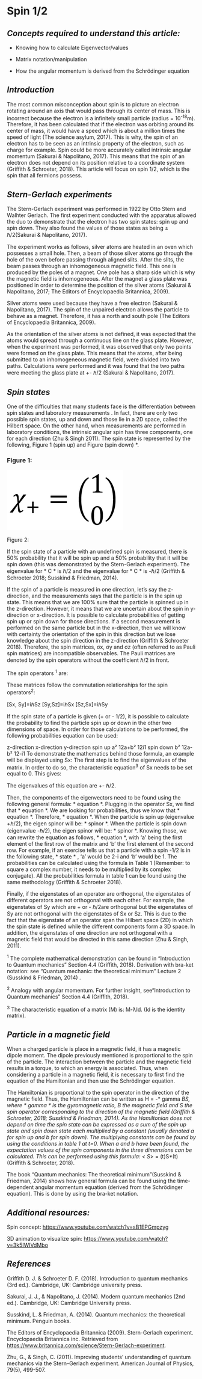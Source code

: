 # Spin 1/2 

## _Concepts required to understand this article:_

* Knowing how to calculate Eigenvector/values

* Matrix notation/manipulation

* How the angular momentum is derived from the Schrödinger equation

## _Introduction_
The most common misconception about spin is to picture an electron rotating around an axis that would pass through its center of mass. This is incorrect because the electron is a infinitely small particle (radius = 10<sup>-18</sup>m). Therefore, it has been calculated that if the electron was orbiting around its center of mass, it would have a speed which is about a million times the speed of light (The science asylum, 2017). This is why, the spin of an electron has to be seen as an intrinsic property of the electron, such as charge for example. Spin could be more accurately called intrinsic angular momentum (Sakurai & Napolitano, 2017). This means that the spin of an electron does not depend on its position relative to a coordinate system (Griffith & Schroeter, 2018). This article will focus on spin 1/2, which is the spin that all fermions possess.

## _Stern-Gerlach experiments_

The Stern-Gerlach experiment was performed in 1922 by Otto Stern and Walhter Gerlach. The first experiment conducted with the apparatus allowed the duo to demonstrate that the electron has two spin states: spin up and spin down. They also found the values of those states as being ± ℏ/2(Sakurai & Napolitano, 2017).

The experiment works as follows, silver atoms are heated in an oven which possesses a small hole. Then, a  beam of those silver atoms go through the hole of the oven before passing through aligned slits. After the slits, the beam passes through an inhomogeneous magnetic field. This one is produced by the poles of a magnet. One pole has a sharp side which is why the magnetic field is inhomogeneous. After the magnet a glass plate was positioned in order to determine the position of the silver atoms (Sakurai & Napolitano, 2017; The Editors of Encyclopaedia Britannica, 2009).

Silver atoms were used because they have a free electron (Sakurai & Napolitano, 2017). The spin of the unpaired electron allows the particle to behave as a magnet. Therefore, it has a north and south pole (The Editors of Encyclopaedia Britannica, 2009). 

As the orientation of the silver atoms is not defined, it was expected that the atoms would spread through a continuous line on the glass plate. However, when the experiment was performed, it was observed that only two points were formed on the glass plate. This means that the atoms, after being submitted to an inhomogeneous magnetic field, were divided into two paths. Calculations were performed and it was found that the two paths were meeting the glass plate at +- ℏ/2 (Sakurai & Napolitano, 2017).

## _Spin states_

One of the difficulties that many students face is the differentiation between spin states and laboratory measurements . In fact, there are only two possible spin states, up and down and those lie in a 2D space, called the Hilbert space. On the other hand, when measurements are performed in laboratory conditions, the intrinsic angular spin has three components, one for each direction (Zhu & Singh 2011).
The spin state is represented by the following, Figure  1 (spin up) and Figure (spin down) *. 

### Figure 1:

![Test](spinup.png)

Figure 2:
![]()

If the spin state of a particle with an undefined spin is measured, there is 50% probability that it will be spin up and a 50% probability that it will be spin down (this was demonstrated by the Stern-Gerlach experiment). The eigenvalue for * C * is ℏ/2 and the eigenvalue for * C * is -ℏ/2 (Griffith & Schroeter 2018; Susskind & Friedman, 2014). 

If the spin of a particle is measured in one direction, let’s say the z-direction, and the measurements says that the particle is in the spin up state. This means that we are 100% sure that the particle is spinned up in the z-direction. However, it means that we are uncertain about the spin in y-direction or x-direction. It is possible to calculate probabilities of getting spin up or spin down for those directions. If a second measurement is performed on the same particle but in the x-direction, then we will know with certainty the orientation of the spin in this direction but we lose knowledge about the spin direction in the z-direction (Griffith & Schroeter 2018). Therefore, the spin matrices, σx, σy and σz (often referred to as Pauli spin matrices) are incompatible observables. The Pauli matrices are denoted by the spin operators without the coefficient ℏ/2 in front. 

The spin operators <sup>1</sup> are:



These matrices follow the commutation relationships for the spin operators<sup>2</sup>:

  [Sx, Sy]=iℏSz     [Sy,Sz]=iℏSx      [Sz,Sx]=iℏSy

If the spin state of a particle is given (+ or - 1/2), it is possible to calculate the probability to find the particle spin up or down in the other two dimensions of space. In order for those calculations to be performed, the following probabilities equation can be used:


z-direction 
x-direction
y-direction
spin up
a²
12a+b²
12i1
spin down
b²
12a-b²
12-i1
To demonstrate the mathematics behind those formula, an example will be displayed using Sx:
The first step is to find the eigenvalues of the matrix. In order to do so, the characteristic equation<sup>3</sup> of Sx needs to be set equal to 0. This gives:
 
The eigenvalues of this equation are +- ℏ/2.

Then, the components of the eigenvectors need to be found using the following general formula: * equation *. Plugging in the operator Sx, we find that * equation *. We are looking for probabilities, thus we know that * equation *. Therefore, * equation *.
When the particle is spin up (eigenvalue +ℏ/2), the eigen spinor will be: * spinor *.
When the particle is spin down (eigenvalue -ℏ/2), the eigen spinor will be: * spinor *.
Knowing those, we can rewrite the equation as follows,  * equation *, with ‘a’ being the first element of the first row of the matrix and ‘b’ the first element of the second row. For example, if an exercise tells us that a particle with a spin -1/2 is in the following state, * state * , ‘a’ would be 2-i and ‘b’ would be 1. The probabilities can be calculated using the formula in Table 1 (Remember: to square a complex number, it needs to be multiplied by its complex conjugate). All the probabilities formula in table 1 can be found using the same methodology (Griffith & Schroeter 2018).

Finally, if the eigenstates of an operator are orthogonal, the eigenstates of different operators are not orthogonal with each other. For example, the eigenstates of Sy which are + or - ℏ/2are orthogonal but the eigenstates of Sy are not orthogonal with the eigenstates of Sx or Sz. This is due to the fact that the eigenstate of an operator span the Hilbert space (2D) in which the spin state is defined while the different components form a 3D space. In addition, the eigenstates of one direction are not orthogonal with a magnetic field that would be directed in  this same direction (Zhu & Singh, 2011). 


<sup>1</sup> The complete mathematical demonstration can be found in “Introduction to Quantum mechanics” Section 4.4 (Griffith, 2018). Derivation with bra-ket notation: see “Quantum mechanic: the theoretical minimum” Lecture 2 (Susskind & Friedman, 2014) .

<sup>2</sup> Analogy with angular momentum. For further insight, see“Introduction to Quantum mechanics” Section 4.4 (Griffith, 2018).

<sup>3</sup> The characteristic equation of a matrix (M) is: M-ƛId. (Id is the identity matrix).

## _Particle in a magnetic field_
When a charged particle is place in a magnetic field, it has a magnetic dipole moment. The dipole previously mentioned is proportional to the spin of the particle. The interaction between the particle and the magnetic field results in a torque, to which an energy is associated. Thus, when considering a particle in a magnetic field, it is necessary to first find the equation of the Hamiltonian and then use the Schrödinger equation.

The Hamiltonian is proportional to the spin operator in the direction of the magnetic field. Thus, the Hamiltonian can be written as H = -* gamma *BS, where * gamma * is the gyromagnetic ratio, B the magnetic field and S the spin operator corresponding to the direction of the magnetic field (Griffith & Schroeter, 2018; Susskind & Friedman, 2014). As the Hamiltonian does not depend on time the spin state can be expressed as a sum of the spin up state and spin down state each multiplied by a constant (usually denoted a for spin up and b for spin down). The multiplying constants can be found by using the conditions in table 1 at t=0.
When a and b have been found, the expectation values of the spin components in the three dimensions can be calculated. This can be performed using this formula: < S*> = (t)S*(t)(Griffith & Schroeter, 2018).

The book “Quantum mechanics: The theoretical minimum”(Susskind & Friedman, 2014) shows how general formula can be found using the time-dependent angular momentum equation (derived from the Schrödinger equation). This is done by using the bra-ket notation.

## _Additional resources:_

Spin concept: https://www.youtube.com/watch?v=sB1EPGmpzyg

3D animation to visualize spin: https://www.youtube.com/watch?v=3k5IWlVdMbo

## _References_

Griffith D. J. & Schroeter D. F. (2018). Introduction to quantum mechanics (3rd ed.). Cambridge, UK: Cambridge university press. 

Sakurai, J. J., & Napolitano, J. (2014). Modern quantum mechanics (2nd ed.). Cambridge, UK: Cambridge University press.

Susskind, L. & Friedman, A. (2014). Quantum mechanics: the theoretical minimum. Penguin books.

The Editors of Encyclopaedia Britannica (2009). Stern-Gerlach experiment. Encyclopaedia Britannica inc. Retrieved from https://www.britannica.com/science/Stern-Gerlach-experiment.

Zhu, G., & Singh, C. (2011). Improving students’ understanding of quantum mechanics via the Stern–Gerlach experiment. American Journal of Physics, 79(5), 499-507.
